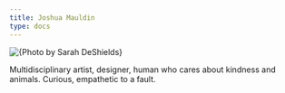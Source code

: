 ```yaml
---
title: Joshua Mauldin
type: docs
---
```


![{Photo by Sarah DeShields}](../../img/IMG_0159.jpeg)

Multidisciplinary artist, designer, human who cares about kindness and animals. Curious, empathetic to a fault.